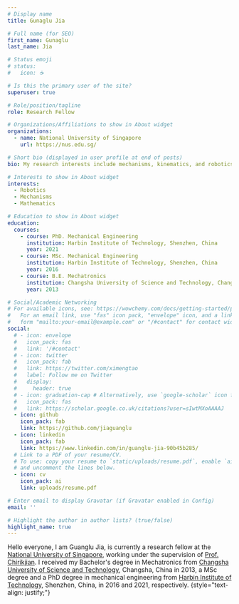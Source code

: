 ```yaml
---
# Display name
title: Gunaglu Jia

# Full name (for SEO)
first_name: Gunaglu
last_name: Jia

# Status emoji
# status:
#   icon: ☕️

# Is this the primary user of the site?
superuser: true

# Role/position/tagline
role: Research Fellow

# Organizations/Affiliations to show in About widget
organizations:
  - name: National University of Singapore
    url: https://nus.edu.sg/

# Short bio (displayed in user profile at end of posts)
bio: My research interests include mechanisms, kinematics, and robotics.

# Interests to show in About widget
interests:
  - Robotics
  - Mechanisms
  - Mathematics

# Education to show in About widget
education:
  courses:
    - course: PhD. Mechanical Engineering
      institution: Harbin Institute of Technology, Shenzhen, China
      year: 2021
    - course: MSc. Mechanical Engineering
      institution: Harbin Institute of Technology, Shenzhen, China
      year: 2016
    - course: B.E. Mechatronics
      institution: Changsha University of Science and Technology, Changsha, China
      year: 2013

# Social/Academic Networking
# For available icons, see: https://wowchemy.com/docs/getting-started/page-builder/#icons
#   For an email link, use "fas" icon pack, "envelope" icon, and a link in the
#   form "mailto:your-email@example.com" or "/#contact" for contact widget.
social:
  # - icon: envelope
  #   icon_pack: fas
  #   link: '/#contact'
  # - icon: twitter
  #   icon_pack: fab
  #   link: https://twitter.com/ximengtao
  #   label: Follow me on Twitter
  #   display:
  #     header: true
  # - icon: graduation-cap # Alternatively, use `google-scholar` icon from `ai` icon pack
  #   icon_pack: fas
  #   link: https://scholar.google.co.uk/citations?user=sIwtMXoAAAAJ
  - icon: github
    icon_pack: fab
    link: https://github.com/jiaguanglu
  - icon: linkedin
    icon_pack: fab
    link: https://www.linkedin.com/in/guanglu-jia-90b45b285/
  # Link to a PDF of your resume/CV.
  # To use: copy your resume to `static/uploads/resume.pdf`, enable `ai` icons in `params.yaml`,
  # and uncomment the lines below.
  - icon: cv
    icon_pack: ai
    link: uploads/resume.pdf

# Enter email to display Gravatar (if Gravatar enabled in Config)
email: ''

# Highlight the author in author lists? (true/false)
highlight_name: true
---
```


Hello everyone, I am Guanglu Jia, is currently a research fellow at the [National University of Singapore](https://nus.edu.sg/), working under the supervision of [Prof. Chirikjian](https://chirikjianlab.github.io/). I received my Bachelor's degree in Mechatronics from [Changsha University of Science and Technology](https://www.csust.edu.cn/), Changsha, China in 2013, a MSc degree and a PhD degree in mechanical engineering from [Harbin Institute of Technology](https://www.hit.edu.cn/), Shenzhen, China, in 2016 and 2021, respectively.
{style="text-align: justify;"}
